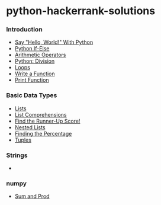 # python-hackerrank-solutions

### Introduction

- [Say "Hello, World!" With Python](https://github.com/Kevin-Lago/python-hackerrank-solutions/tree/main/src/introduction/say_hello_world_in_python)
- [Python If-Else](https://github.com/Kevin-Lago/python-hackerrank-solutions/tree/main/src/introduction/python_if_else)
- [Arithmetic Operators](https://github.com/Kevin-Lago/python-hackerrank-solutions/tree/main/src/introduction/arithmetic_operators)
- [Python: Division](https://github.com/Kevin-Lago/python-hackerrank-solutions/tree/main/src/introduction/python_division)
- [Loops](https://github.com/Kevin-Lago/python-hackerrank-solutions/tree/main/src/introduction/loops)
- [Write a Function](https://github.com/Kevin-Lago/python-hackerrank-solutions/tree/main/src/introduction/write_a_function)
- [Print Function](https://github.com/Kevin-Lago/python-hackerrank-solutions/tree/main/src/introduction/print_function)

### Basic Data Types

- [Lists]()
- [List Comprehensions](https://github.com/Kevin-Lago/python-hackerrank-solutions/tree/main/src/basic_data_types/list_comprehesions)
- [Find the Runner-Up Score!]()
- [Nested Lists]()
- [Finding the Percentage]()
- [Tuples]()

### Strings

- []()

### numpy

- [Sum and Prod](https://github.com/Kevin-Lago/python-hackerrank-solutions/tree/main/src/numpy/sum_and_prod)